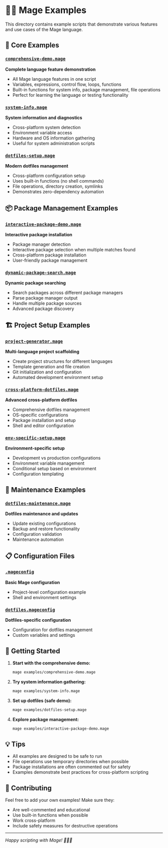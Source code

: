 # 🧙‍♂️ Mage Examples

This directory contains example scripts that demonstrate various features and use cases of the Mage language.

## 🎯 Core Examples

### [`comprehensive-demo.mage`](comprehensive-demo.mage)
**Complete language feature demonstration**
- All Mage language features in one script
- Variables, expressions, control flow, loops, functions
- Built-in functions for system info, package management, file operations
- Perfect for learning the language or testing functionality

### [`system-info.mage`](system-info.mage)
**System information and diagnostics**
- Cross-platform system detection
- Environment variable access
- Hardware and OS information gathering
- Useful for system administration scripts

### [`dotfiles-setup.mage`](dotfiles-setup.mage)
**Modern dotfiles management**
- Cross-platform configuration setup
- Uses built-in functions (no shell commands)
- File operations, directory creation, symlinks
- Demonstrates zero-dependency automation

## 📦 Package Management Examples

### [`interactive-package-demo.mage`](interactive-package-demo.mage)
**Interactive package installation**
- Package manager detection
- Interactive package selection when multiple matches found
- Cross-platform package installation
- User-friendly package management

### [`dynamic-package-search.mage`](dynamic-package-search.mage)
**Dynamic package searching**
- Search packages across different package managers
- Parse package manager output
- Handle multiple package sources
- Advanced package discovery

## 🏗️ Project Setup Examples

### [`project-generator.mage`](project-generator.mage)
**Multi-language project scaffolding**
- Create project structures for different languages
- Template generation and file creation
- Git initialization and configuration
- Automated development environment setup

### [`cross-platform-dotfiles.mage`](cross-platform-dotfiles.mage)
**Advanced cross-platform dotfiles**
- Comprehensive dotfiles management
- OS-specific configurations
- Package installation and setup
- Shell and editor configuration

### [`env-specific-setup.mage`](env-specific-setup.mage)
**Environment-specific setup**
- Development vs production configurations
- Environment variable management
- Conditional setup based on environment
- Configuration templating

## 🔧 Maintenance Examples

### [`dotfiles-maintenance.mage`](dotfiles-maintenance.mage)
**Dotfiles maintenance and updates**
- Update existing configurations
- Backup and restore functionality
- Configuration validation
- Maintenance automation

## 📋 Configuration Files

### [`.mageconfig`](.mageconfig)
**Basic Mage configuration**
- Project-level configuration example
- Shell and environment settings

### [`dotfiles.mageconfig`](dotfiles.mageconfig)
**Dotfiles-specific configuration**
- Configuration for dotfiles management
- Custom variables and settings

## 🚀 Getting Started

1. **Start with the comprehensive demo:**
   ```bash
   mage examples/comprehensive-demo.mage
   ```

2. **Try system information gathering:**
   ```bash
   mage examples/system-info.mage
   ```

3. **Set up dotfiles (safe demo):**
   ```bash
   mage examples/dotfiles-setup.mage
   ```

4. **Explore package management:**
   ```bash
   mage examples/interactive-package-demo.mage
   ```

## 💡 Tips

- All examples are designed to be safe to run
- File operations use temporary directories when possible
- Package installations are often commented out for safety
- Examples demonstrate best practices for cross-platform scripting

## 🤝 Contributing

Feel free to add your own examples! Make sure they:
- Are well-commented and educational
- Use built-in functions when possible
- Work cross-platform
- Include safety measures for destructive operations

---

*Happy scripting with Mage! 🧙‍♂️✨* 
